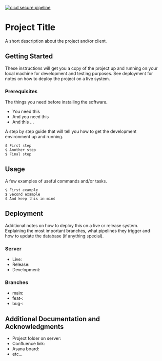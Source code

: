[![cicd secure pipeline](https://github.com/kingdon-external-devs/secure_service_python/actions/workflows/deploy.yml/badge.svg)](https://github.com/kingdon-external-devs/secure_service_python/actions/workflows/deploy.yml)

# Project Title



A short description about the project and/or client.

## Getting Started

These instructions will get you a copy of the project up and running on your local machine for development and testing purposes. See deployment for notes on how to deploy the project on a live system.

### Prerequisites

The things you need before installing the software.

* You need this
* And you need this
* And this ...

A step by step guide that will tell you how to get the development environment up and running.

```
$ First step
$ Another step
$ Final step
```

## Usage

A few examples of useful commands and/or tasks.

```
$ First example
$ Second example
$ And keep this in mind
```

## Deployment

Additional notes on how to deploy this on a live or release system. Explaining the most important branches, what pipelines they trigger and how to update the database (if anything special).

### Server

* Live:
* Release:
* Development:

### Branches

* main:
* feat-:
* bug-:

## Additional Documentation and Acknowledgments

* Project folder on server:
* Confluence link:
* Asana board:
* etc...
